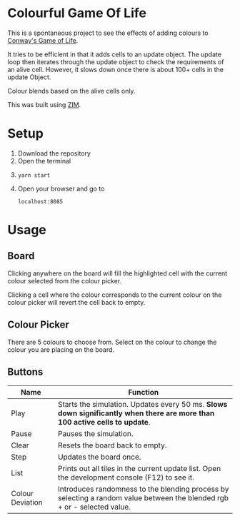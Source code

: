 # Colourful Game Of Life

This is a spontaneous project to see the effects of adding colours to [Conway's Game of Life](https://en.wikipedia.org/wiki/Conway%27s_Game_of_Life).

It tries to be efficient in that it adds cells to an update object. The update loop then iterates through the update object to check the requirements of an alive cell. However, it slows down once there is about 100+ cells in the update Object.

Colour blends based on the alive cells only.

This was built using [ZIM](https://zimjs.com/).

# Setup
1. Download the repository
1. Open the terminal
1.  ```
    yarn start
    ```
1. Open your browser and go to
    ```
    localhost:8085
    ```

# Usage

## Board

Clicking anywhere on the board will fill the highlighted cell with the current colour selected from the colour picker.

Clicking a cell where the colour corresponds to the current colour on the colour picker will revert the cell back to empty.

## Colour Picker

There are 5 colours to choose from. Select on the colour to change the colour you are placing on the board.

## Buttons

| Name | Function |
| - | - |
| Play | Starts the simulation. Updates every 50 ms. **Slows down significantly when there are more than 100 active cells to update**. |
| Pause | Pauses the simulation. |
| Clear | Resets the board back to empty. |
| Step | Updates the board once. |
| List | Prints out all tiles in the current update list. Open the development console (F12) to see it. |
| Colour Deviation | Introduces randomness to the blending process by selecting a random value between the blended rgb + or - selected value. |